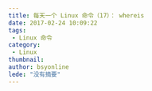 ```yaml
---
title: 每天一个 Linux 命令（17）： whereis
date: 2017-02-24 10:09:22
tags:
 - Linux 命令
category: 
 - Linux
thumbnail: 
author: bsyonline
lede: "没有摘要"
---
```

